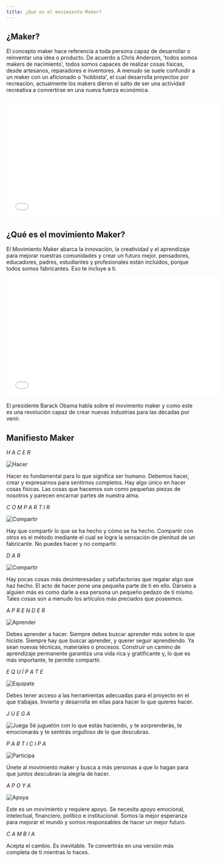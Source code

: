 ```yaml
---
title: ¿Qué es el movimiento Maker?
---
```


## ¿Maker?
El concepto maker hace referencia a toda persona capaz de desarrollar o reinventar una idea o producto. De acuerdo a Chris Anderson, 'todos somos makers de nacimiento', todos somos capaces de realizar cosas físicas, desde artesanos, reparadores e inventores.
A menudo se suele confundir a un maker con un aficionado o 'hobbista', el cual desarrolla proyectos por recreación, actualmente los makers dieron el salto de ser una actividad recreativa a convertirse en una nueva fuerza económica.

<iframe width="560" height="315" src="//www.youtube.com/embed/Ze2G149b4Jk" frameborder="0" allowfullscreen></iframe>


## ¿Qué es el movimiento Maker?

El Movimiento Maker abarca la innovación, la creatividad y el aprendizaje para mejorar nuestras comunidades y crear un futuro mejor. pensadores, educadores, padres, estudiantes y profesionales están incluidos, porque todos somos fabricantes. Eso te incluye a ti. 

<iframe width="560" height="315" src="//www.youtube.com/embed/IsRBgBwLwxw" frameborder="0" allowfullscreen></iframe>

El presidente Barack Obama habla sobre el movimento maker y como este es una revolución capaz de crear nuevas industrias para las décadas por venir.

## Manifiesto Maker

*H A C E R*

![Hacer]({{site.baseurl}}/img/Hacer.jpg)

Hacer es fundamental para lo que significa ser humano.
Debemos hacer, crear y expresarnos para sentirnos completos.
Hay algo único en hacer cosas físicas. Las cosas que hacemos
son como pequeñas piezas de nosotros y parecen encarnar
partes de nuestra alma.



*C O M P A R T I R*

![Compartir]({{site.baseurl}}/img/Compartir.jpg)

Hay que compartir lo que se ha hecho y cómo se ha hecho.
Compartir con otros es el método mediante el cual se logra
la sensación de plenitud de un fabricante.
No puedes hacer y no compartir.



*D A R*

![Compartir]({{site.baseurl}}/img/Dar.jpg)

Hay pocas cosas más desinteresadas y satisfactorias
que regalar algo que haz hecho.
El acto de hacer pone una pequeña parte de ti en ello.
Dárselo a alguien más es como darle a esa persona un pequeño
pedazo de ti mismo. Tales cosas son a menudo los artículos
más preciados que poseemos.



*A P R E N D E R*

![Aprender]({{site.baseurl}}/img/Aprender.jpg)

Debes aprender a hacer. Siempre debes buscar aprender más sobre lo que hiciste.
Siempre hay que buscar aprender, y querer seguir aprendiendo. Ya sean
nuevas técnicas, materiales o procesos.
Construir un camino de aprendizaje permanente garantiza una
vida rica y gratificante y, lo que es más importante, te permite compartir.



*E Q U Í P A T E*

![Equipate]({{site.baseurl}}/img/Hacer.jpg)

Debes tener acceso a las herramientas adecuadas
para el proyecto en el que trabajas. Invierte y desarrolla
en ellas para hacer lo que quieres hacer.



*J U E G A*

![Juega]({{site.baseurl}}/img/Juega.jpg)
Sé juguetón con lo que estás haciendo, y te sorprenderás,
te emocionarás y te sentirás orgulloso de lo que descubras.



*P A R T I C I P A*

![Participa]({{site.baseurl}}/img/Participa.jpg)

Únete al movimiento maker y busca a más personas a que lo hagan
para que juntos descubran la alegría de hacer.



*A P O Y A*

![Apoya]({{site.baseurl}}/img/Apoya.jpg)

Este es un movimiento y requiere apoyo.
Se necesita apoyo emocional, intelectual, financiero,
político e institucional.
Somos la mejor esperanza para mejorar el mundo y somos
responsables de hacer un mejor futuro.

*C A M B I A*

Acepta el cambio. Es inevitable.
Te convertirás en una versión más completa de ti mientras lo haces.
